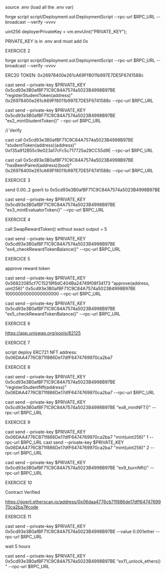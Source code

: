 source .env  (load all the .env var)

forge script script/Deployment.sol:DeploymentScript --rpc-url $RPC_URL --broadcast --verify -vvvv

uint256 deployerPrivateKey = vm.envUint("PRIVATE_KEY");

PRIVATE_KEY is in .env and must add 0x


EXERCICE 2

forge script script/Deployment.sol:DeploymentScript --rpc-url $RPC_URL --broadcast --verify -vvvv

ERC20 TOKEN: 0x26978400e261cA69Ff8011b997E7DE5F6741588c

cast send --private-key $PRIVATE_KEY 0x5cd93e3B0afBF71C9C84A7574a5023B4998B97BE  "registerStudentToken(address)" 0x26978400e261cA69Ff8011b997E7DE5F6741588c --rpc-url $RPC_URL

cast send --private-key $PRIVATE_KEY 0x5cd93e3B0afBF71C9C84A7574a5023B4998B97BE "ex2_mintStudentToken()" --rpc-url $RPC_URL

// Verify

cast call 0x5cd93e3B0afBF71C9C84A7574a5023B4998B97BE "studentToken(address)(address)" 0xf35a912B55c9e023a17cFc5c717725a29CC55d9E --rpc-url $RPC_URL                                                

cast call 0x5cd93e3B0afBF71C9C84A7574a5023B4998B97BE "hasBeenPaired(address)(bool)" 0x26978400e261cA69Ff8011b997E7DE5F6741588c --rpc-url $RPC_URL      

EXERCICE 3

send 0.00..2 goerli to 0x5cd93e3B0afBF71C9C84A7574a5023B4998B97BE

cast send --private-key $PRIVATE_KEY 0x5cd93e3B0afBF71C9C84A7574a5023B4998B97BE  "ex3_mintEvaluatorToken()" --rpc-url $RPC_URL

EXERCICE 4

call SwapRewardToken() without exact output = 5

cast send --private-key $PRIVATE_KEY 0x5cd93e3B0afBF71C9C84A7574a5023B4998B97BE  "ex4_checkRewardTokenBalance()" --rpc-url $RPC_URL

EXERCICE 5

approve reward token 

cast send --private-key $PRIVATE_KEY 0x56822085cf7C15219f6dC404Ba24749f08f34173  "approve(address, uint256)" 0x5cd93e3B0afBF71C9C84A7574a5023B4998B97BE 10000000000000000000 --rpc-url $RPC_URL

cast send --private-key $PRIVATE_KEY 0x5cd93e3B0afBF71C9C84A7574a5023B4998B97BE  "ex5_checkRewardTokenBalance()" --rpc-url $RPC_URL

EXERCICE 6

https://app.uniswap.org/pools/82125

EXERCICE 7

script deploy ERC721
NFT address: 0x06DAA4776CB71f886De17dfF6474769970ca2ba7

EXERCICE 8

cast send --private-key $PRIVATE_KEY 0x5cd93e3B0afBF71C9C84A7574a5023B4998B97BE  "registerStudentNft(address)" 0x06DAA4776CB71f886De17dfF6474769970ca2ba7 --rpc-url $RPC_URL

cast send --private-key $PRIVATE_KEY 0x5cd93e3B0afBF71C9C84A7574a5023B4998B97BE  "ex8_mintNFT()" --rpc-url $RPC_URL

EXERCICE 9

cast send --private-key $PRIVATE_KEY 0x06DAA4776CB71f886De17dfF6474769970ca2ba7  "mint(uint256)" 1 --rpc-url $RPC_URL
cast send --private-key $PRIVATE_KEY 0x06DAA4776CB71f886De17dfF6474769970ca2ba7  "mint(uint256)" 2 --rpc-url $RPC_URL

cast send --private-key $PRIVATE_KEY 0x5cd93e3B0afBF71C9C84A7574a5023B4998B97BE  "ex9_burnNft()" --rpc-url $RPC_URL

EXERCICE 10

Contract Verified

https://goerli.etherscan.io/address/0x06daa4776cb71f886de17dff6474769970ca2ba7#code

EXERCICE 11

cast send --private-key $PRIVATE_KEY 0x5cd93e3B0afBF71C9C84A7574a5023B4998B97BE --value 0.001ether --rpc-url $RPC_URL

wait 5 hours

cast send --private-key $PRIVATE_KEY 0x5cd93e3B0afBF71C9C84A7574a5023B4998B97BE  "ex11_unlock_ethers() " --rpc-url $RPC_URL
